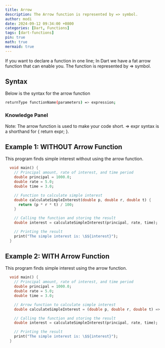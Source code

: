 ```yaml
---
title: Arrow
description: The Arrow function is represented by => symbol. 
author: modi
date: 2024-09-12 09:34:00 +0800
categories: [Dart, Functions]
tags: [dart-functions]
pin: true
math: true
mermaid: true
---
```


If you want to declare a function in one line; In Dart we have a fat arrow function that can enable you. The function is represented by => symbol. 

## Syntax 
Below is the syntax for the arrow function

```bash
returnType functionName(parameters) => expression;
```

### Knowledge Panel 
Note: The arrow function is used to make your code short. => expr syntax is a shorthand for { return expr; }.


## Example 1: WITHOUT Arrow Function

This program finds simple interest without using the arrow function.
``` dart
  void main() {
    // Principal amount, rate of interest, and time period
    double principal = 1000.0;
    double rate = 5.0;
    double time = 3.0;

    // Function to calculate simple interest
    double calculateSimpleInterest(double p, double r, double t) {
      return (p * r * t) / 100;
    }

    // Calling the function and storing the result
    double interest = calculateSimpleInterest(principal, rate, time);

    // Printing the result
    print("The simple interest is: \$${interest}");
  }
```

## Example 2: WITH Arrow Function

This program finds simple interest using the arrow function.

```dart
  void main() {
    // Principal amount, rate of interest, and time period
    double principal = 1000.0;
    double rate = 5.0;
    double time = 3.0;

    // Arrow function to calculate simple interest
    double calculateSimpleInterest = (double p, double r, double t) => (p * r * t) / 100;

    // Calling the function and storing the result
    double interest = calculateSimpleInterest(principal, rate, time);

    // Printing the result
    print("The simple interest is: \$${interest}");
  }
```


